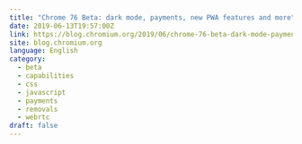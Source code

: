 ```yaml
---
title: "Chrome 76 Beta: dark mode, payments, new PWA features and more"
date: 2019-06-13T19:57:00Z
link: https://blog.chromium.org/2019/06/chrome-76-beta-dark-mode-payments-new.html?utm_medium=RSS&utm_source=news.12bit.vn
site: blog.chromium.org
language: English
category:
  - beta
  - capabilities
  - css
  - javascript
  - payments
  - removals
  - webrtc
draft: false
---
```

